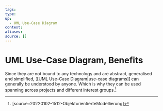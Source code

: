 ```yaml
---
tags:
type:
up:
  - UML Use-Case Diagram
context:
aliases:
source: []
---
```


# UML Use-Case Diagram, Benefits

Since they are not bound to any technology and are abstract, generalised and simplified, [[UML Use-Case Diagram|use-case diagrams]] can generally be understood by anyone. Which is why they can be used spanning across projects and different interest groups.[^1]

[^1]: [source::20220102-1512-ObjektorientierteModellierung]
